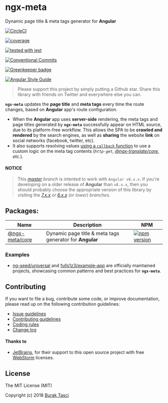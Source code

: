 # ngx-meta

Dynamic page title &amp; meta tags generator for **Angular**

[![CircleCI](https://circleci.com/gh/fulls1z3/ngx-meta.svg?style=shield)](https://circleci.com/gh/fulls1z3/ngx-meta)

[![coverage](https://codecov.io/github/fulls1z3/ngx-meta/coverage.svg?branch=master)](https://codecov.io/gh/fulls1z3/ngx-meta)

[![tested with jest](https://img.shields.io/badge/tested_with-jest-99424f.svg)](https://github.com/facebook/jest)

[![Conventional Commits](https://img.shields.io/badge/Conventional%20Commits-1.0.0-yellow.svg)](https://conventionalcommits.org)

[![Greenkeeper badge](https://badges.greenkeeper.io/fulls1z3/ngx-meta.svg)](https://greenkeeper.io/)

[![Angular Style Guide](https://mgechev.github.io/angular2-style-guide/images/badge.svg)](https://angular.io/styleguide)

> Please support this project by simply putting a Github star. Share this library with friends on Twitter and everywhere else you can.

**`ngx-meta`** updates the **page title** and **meta tags** every time the route changes, based on **Angular** app's route
configuration.

- When the **Angular** app uses **server-side** rendering, the meta tags and page titles generated by **`ngx-meta`** successfully
  appear on HTML source, due to its platform-free workflow. This allows the SPA to be **crawled and rendered** by the search
  engines, as well as **sharing** the website **link** on social networks (facebook, twitter, etc).
- It also supports resolving values [using a `callback` function](https://github.com/fulls1z3/ngx-meta/tree/master/packages/@ngx-meta/core/README.md#using-a-callback-function)
  to use a custom logic on the meta tag contents (_`http-get`, [@ngx-translate/core], etc._).

#### NOTICE

> This _[master] branch_ is intented to work with `Angular v8.x.x`. If you're developing on a older release of **Angular**
> than `v8.x.x`, then you should probably choose the appropriate version of this library by visiting the _[7.x.x] or [6.x.x] (or lower) branches_.

## Packages:

| Name                                                                                       | Description                                                  | NPM                                                                                                             |
| ------------------------------------------------------------------------------------------ | ------------------------------------------------------------ | --------------------------------------------------------------------------------------------------------------- |
| [@ngx-meta/core](https://github.com/fulls1z3/ngx-meta/tree/master/packages/@ngx-meta/core) | Dynamic page title &amp; meta tags generator for **Angular** | [![npm version](https://badge.fury.io/js/%40ngx-meta%2Fcore.svg)](https://www.npmjs.com/package/@ngx-meta/core) |

### Examples

- [ng-seed/universal] and [fulls1z3/example-app] are officially maintained projects, showcasing common patterns and best
  practices for **`ngx-meta`**.

## Contributing

If you want to file a bug, contribute some code, or improve documentation, please read up on the following contribution guidelines:

- [Issue guidelines](CONTRIBUTING.md#submit)
- [Contributing guidelines](CONTRIBUTING.md)
- [Coding rules](CONTRIBUTING.md#rules)
- [Change log](CHANGELOG.md)

#### Thanks to

- [JetBrains], for their support to this open source project with free [WebStorm] licenses.

## License

The MIT License (MIT)

Copyright (c) 2018 [Burak Tasci]

[master]: https://github.com/fulls1z3/ngx-meta/core/tree/master
[7.x.x]: https://github.com/fulls1z3/ngx-meta/tree/7.x.x
[6.x.x]: https://github.com/fulls1z3/ngx-meta/tree/6.x.x
[@ngx-translate/core]: https://github.com/ngx-translate/core
[ng-seed/universal]: https://github.com/ng-seed/universal
[fulls1z3/example-app]: https://github.com/fulls1z3/example-app
[jetbrains]: https://www.jetbrains.com/community/opensource
[webstorm]: https://www.jetbrains.com/webstorm
[burak tasci]: https://github.com/fulls1z3
